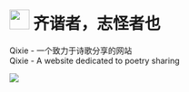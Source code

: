 # <img src="https://qixie.tk/ico.svg" width="35px" /> 齐谐者，志怪者也

Qixie - 一个致力于诗歌分享的网站  
Qixie - A website dedicated to poetry sharing

![](https://shields.io/badge/-Discord-5865F2?logo=Discord&logoColor=white)
